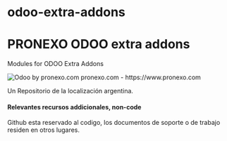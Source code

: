 
odoo-extra-addons
=================
PRONEXO ODOO extra addons
===========================
 Modules for ODOO 
 Extra Addons 


<img alt="Odoo by pronexo.com" src="https://fotos.subefotos.com/2cefcd01b508a50b48ec5439b85d1550o.png" />
pronexo.com - https://www.pronexo.com


Un Repositorio de la localización argentina.

#### Relevantes recursos addicionales, non-code
Github esta reservado al codigo, los documentos de soporte o de trabajo residen en otros lugares.
